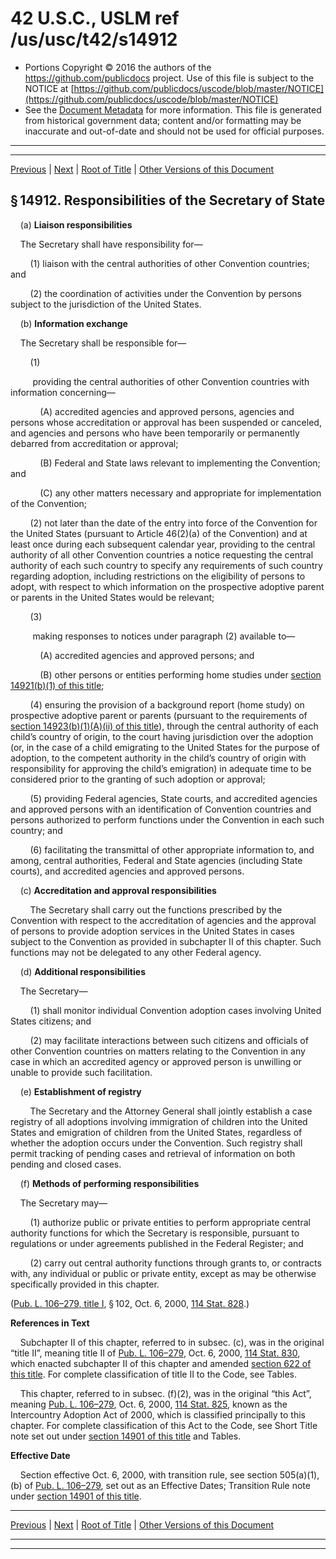 ---
---

# 42 U.S.C., USLM ref /us/usc/t42/s14912

* Portions Copyright © 2016 the authors of the https://github.com/publicdocs project.
  Use of this file is subject to the NOTICE at [https://github.com/publicdocs/uscode/blob/master/NOTICE](https://github.com/publicdocs/uscode/blob/master/NOTICE)
* See the [Document Metadata](././../../../../..//README.md) for more information.
  This file is generated from historical government data; content and/or formatting may be inaccurate and out-of-date and should not be used for official purposes.

----------
----------

[Previous](./../../../../..//us/usc/t42/ch143/schI/m__us_usc_t42_s14911.md) | [Next](./../../../../..//us/usc/t42/ch143/schI/m__us_usc_t42_s14913.md) | [Root of Title](./../../../../../) | [Other Versions of this Document](https://publicdocs.github.io/go/links?ns=uslm&ref=%2Fus%2Fusc%2Ft42%2Fs14912)

## § 14912. Responsibilities of the Secretary of State

    (a) __Liaison responsibilities__ 

    The Secretary shall have responsibility for—

        (1) liaison with the central authorities of other Convention countries; and

        (2) the coordination of activities under the Convention by persons subject to the jurisdiction of the United States.

    (b) __Information exchange__ 

    The Secretary shall be responsible for—

        (1)

         providing the central authorities of other Convention countries with information concerning—

            (A) accredited agencies and approved persons, agencies and persons whose accreditation or approval has been suspended or canceled, and agencies and persons who have been temporarily or permanently debarred from accreditation or approval;

            (B) Federal and State laws relevant to implementing the Convention; and

            (C) any other matters necessary and appropriate for implementation of the Convention;

        (2) not later than the date of the entry into force of the Convention for the United States (pursuant to Article 46(2)(a) of the Convention) and at least once during each subsequent calendar year, providing to the central authority of all other Convention countries a notice requesting the central authority of each such country to specify any requirements of such country regarding adoption, including restrictions on the eligibility of persons to adopt, with respect to which information on the prospective adoptive parent or parents in the United States would be relevant;

        (3)

         making responses to notices under paragraph (2) available to—

            (A) accredited agencies and approved persons; and

            (B) other persons or entities performing home studies under [section 14921(b)(1) of this title][/us/usc/t42/s14921/b/1];

        (4) ensuring the provision of a background report (home study) on prospective adoptive parent or parents (pursuant to the requirements of [section 14923(b)(1)(A)(ii) of this title][/us/usc/t42/s14923/b/1/A/ii]), through the central authority of each child’s country of origin, to the court having jurisdiction over the adoption (or, in the case of a child emigrating to the United States for the purpose of adoption, to the competent authority in the child’s country of origin with responsibility for approving the child’s emigration) in adequate time to be considered prior to the granting of such adoption or approval;

        (5) providing Federal agencies, State courts, and accredited agencies and approved persons with an identification of Convention countries and persons authorized to perform functions under the Convention in each such country; and

        (6) facilitating the transmittal of other appropriate information to, and among, central authorities, Federal and State agencies (including State courts), and accredited agencies and approved persons.

    (c) __Accreditation and approval responsibilities__ 

        The Secretary shall carry out the functions prescribed by the Convention with respect to the accreditation of agencies and the approval of persons to provide adoption services in the United States in cases subject to the Convention as provided in subchapter II of this chapter. Such functions may not be delegated to any other Federal agency.

    (d) __Additional responsibilities__ 

    The Secretary—

        (1) shall monitor individual Convention adoption cases involving United States citizens; and

        (2) may facilitate interactions between such citizens and officials of other Convention countries on matters relating to the Convention in any case in which an accredited agency or approved person is unwilling or unable to provide such facilitation.

    (e) __Establishment of registry__ 

        The Secretary and the Attorney General shall jointly establish a case registry of all adoptions involving immigration of children into the United States and emigration of children from the United States, regardless of whether the adoption occurs under the Convention. Such registry shall permit tracking of pending cases and retrieval of information on both pending and closed cases.

    (f) __Methods of performing responsibilities__ 

    The Secretary may—

        (1) authorize public or private entities to perform appropriate central authority functions for which the Secretary is responsible, pursuant to regulations or under agreements published in the Federal Register; and

        (2) carry out central authority functions through grants to, or contracts with, any individual or public or private entity, except as may be otherwise specifically provided in this chapter.

([Pub. L. 106–279, title I][/us/pl/106/279/tI], § 102, Oct. 6, 2000, [114 Stat. 828][/us/stat/114/828].)

 __References in Text__ 

    Subchapter II of this chapter, referred to in subsec. (c), was in the original “title II”, meaning title II of [Pub. L. 106–279][/us/pl/106/279], Oct. 6, 2000, [114 Stat. 830][/us/stat/114/830], which enacted subchapter II of this chapter and amended [section 622 of this title][/us/usc/t42/s622]. For complete classification of title II to the Code, see Tables.

    This chapter, referred to in subsec. (f)(2), was in the original “this Act”, meaning [Pub. L. 106–279][/us/pl/106/279], Oct. 6, 2000, [114 Stat. 825][/us/stat/114/825], known as the Intercountry Adoption Act of 2000, which is classified principally to this chapter. For complete classification of this Act to the Code, see Short Title note set out under [section 14901 of this title][/us/usc/t42/s14901] and Tables.

 __Effective Date__ 

    Section effective Oct. 6, 2000, with transition rule, see section 505(a)(1), (b) of [Pub. L. 106–279][/us/pl/106/279], set out as an Effective Dates; Transition Rule note under [section 14901 of this title][/us/usc/t42/s14901].

----------

[Previous](./../../../../..//us/usc/t42/ch143/schI/m__us_usc_t42_s14911.md) | [Next](./../../../../..//us/usc/t42/ch143/schI/m__us_usc_t42_s14913.md) | [Root of Title](./../../../../../) | [Other Versions of this Document](https://publicdocs.github.io/go/links?ns=uslm&ref=%2Fus%2Fusc%2Ft42%2Fs14912)

----------
----------

[/us/usc/t42/s14921/b/1]: https://publicdocs.github.io/go/links?ns=uslm&ref=%2Fus%2Fusc%2Ft42%2Fs14921%2Fb%2F1
[/us/usc/t42/s14923/b/1/A/ii]: https://publicdocs.github.io/go/links?ns=uslm&ref=%2Fus%2Fusc%2Ft42%2Fs14923%2Fb%2F1%2FA%2Fii
[/us/pl/106/279/tI]: https://publicdocs.github.io/go/links?ns=uslm&ref=%2Fus%2Fpl%2F106%2F279%2FtI
[/us/stat/114/828]: https://publicdocs.github.io/go/links?ns=uslm&ref=%2Fus%2Fstat%2F114%2F828
[/us/pl/106/279]: https://publicdocs.github.io/go/links?ns=uslm&ref=%2Fus%2Fpl%2F106%2F279
[/us/stat/114/830]: https://publicdocs.github.io/go/links?ns=uslm&ref=%2Fus%2Fstat%2F114%2F830
[/us/usc/t42/s622]: https://publicdocs.github.io/go/links?ns=uslm&ref=%2Fus%2Fusc%2Ft42%2Fs622
[/us/pl/106/279]: https://publicdocs.github.io/go/links?ns=uslm&ref=%2Fus%2Fpl%2F106%2F279
[/us/stat/114/825]: https://publicdocs.github.io/go/links?ns=uslm&ref=%2Fus%2Fstat%2F114%2F825
[/us/usc/t42/s14901]: https://publicdocs.github.io/go/links?ns=uslm&ref=%2Fus%2Fusc%2Ft42%2Fs14901
[/us/pl/106/279]: https://publicdocs.github.io/go/links?ns=uslm&ref=%2Fus%2Fpl%2F106%2F279
[/us/usc/t42/s14901]: https://publicdocs.github.io/go/links?ns=uslm&ref=%2Fus%2Fusc%2Ft42%2Fs14901


